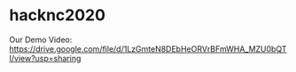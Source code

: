 # hacknc2020
Our Demo Video: https://drive.google.com/file/d/1LzGmteN8DEbHeORVrBFmWHA_MZU0bQTI/view?usp=sharing